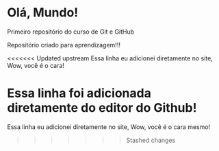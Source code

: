 # Olá, Mundo!
 Primeiro repositório do curso de Git e GitHub

 Repositório criado para aprendizagem!!!
 
<<<<<<< Updated upstream
 Essa linha eu adicionei diretamente no site, Wow, você é o cara!

 Essa linha foi adicionada diretamente do editor do Github!
=======
 Essa linha eu adicionei diretamente no site, Wow, você é o cara mesmo!
>>>>>>> Stashed changes
